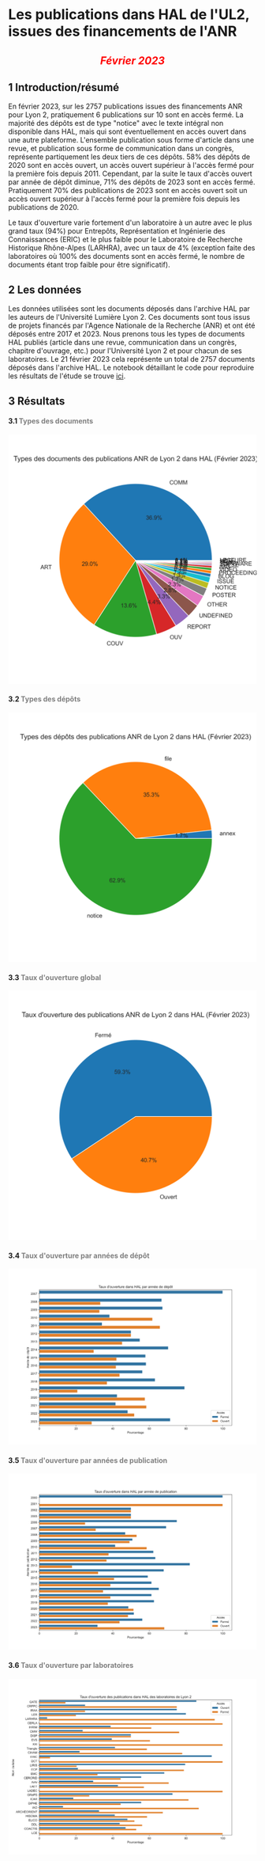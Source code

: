 # Les publications dans HAL de l'UL2, issues des financements de l'ANR

##  <center> <span style="color:red" > *Février 2023* </span> </center> 

## 1 Introduction/résumé

<p>En février 2023, sur les 2757 publications issues des financements ANR pour Lyon 2, pratiquement 6 publications sur 10 sont en accès fermé. La majorité des dépôts est de type "notice" avec le texte intégral non disponible dans HAL, mais qui sont éventuellement en accès ouvert dans une autre plateforme. L'ensemble publication sous forme d'article dans une revue, et publication sous forme de communication dans un congrès, représente partiquement les deux tiers de ces dépôts. 58% des dépôts de 2020 sont en accès ouvert, un accès ouvert supérieur à l'accès fermé pour la première fois depuis 2011. Cependant, par la suite le taux d'accès ouvert par année de dépôt diminue, 71% des dépôts de 2023 sont en accès fermé. Pratiquement 70% des publications de 2023 sont en accès ouvert soit un accès ouvert supérieur à l'accès fermé pour la première fois depuis les publications de 2020.

Le taux d'ouverture varie fortement d'un laboratoire à un autre avec le plus grand taux (94%) pour Entrepôts, Représentation et Ingénierie des Connaissances (ERIC) et le plus faible pour le Laboratoire de Recherche Historique Rhône-Alpes (LARHRA), avec un taux de 4% (exception faite des laboratoires où 100% des documents sont en accès fermé, le nombre de documents étant trop faible pour être significatif).</p>
</p>

## 2 Les données

Les données utilisées sont les documents déposés dans l'archive HAL par les auteurs de l'Université Lumière Lyon 2. Ces documents sont tous issus de projets financés par l'Agence Nationale de la Recherche (ANR) et ont été déposés entre 2017 et 2023. Nous prenons tous les types de documents HAL publiés (article dans une revue, communication dans un congrès, chapitre d'ouvrage, etc.) pour l'Université Lyon 2 et pour chacun de ses laboratoires. Le 21 février 2023 cela représente un total de 2757 documents déposés dans l'archive HAL. Le notebook détaillant le code pour reproduire les résultats de l'étude se trouve [ici](Publications_ANR_Université_Lyon_2.ipynb).


## 3 Résultats

 #### 3.1 <span style="color:gray" > Types des documents </span>

<img src="https://github.com/Mandy21/Science-ouverte/blob/main/plot_1.png" />


 #### 3.2 <span style="color:gray" > Types des dépôts </span>

<img src="https://github.com/Mandy21/Science-ouverte/blob/main/plot_2.png" />


 #### 3.3 <span style="color:gray" > Taux d'ouverture global </span>

<img src="https://github.com/Mandy21/Science-ouverte/blob/main/plot_3.png" />


 #### 3.4 <span style="color:gray" > Taux d'ouverture par années de dépôt </span>

<img src="https://github.com/Mandy21/Science-ouverte/blob/main/plot_4.png" />


 #### 3.5 <span style="color:gray" > Taux d'ouverture par années de publication </span>

<img src="https://github.com/Mandy21/Science-ouverte/blob/main/plot_5.png" />


 #### 3.6 <span style="color:gray" > Taux d'ouverture par laboratoires </span>

<img src="https://github.com/Mandy21/Science-ouverte/blob/main/plot_6.png" />








